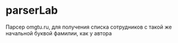 # parserLab

Парсер omgtu.ru, для получения списка сотрудников с такой же начальной буквой фамилии, как у автора
